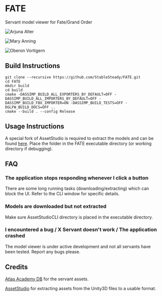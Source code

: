 # FATE
Servant model viewer for Fate/Grand Order

![Arjuna Alter](https://github.com/StableSteady/FATE/blob/master/assets/Arjuna%20Alter.gif)

![Mary Anning](https://github.com/StableSteady/FATE/blob/master/assets/Mary%20Anning.gif)

![Oberon Vortigern](https://github.com/StableSteady/FATE/blob/master/assets/Oberon.gif)

## Build Instructions
```
git clone --recursive https://github.com/StableSteady/FATE.git
cd FATE
mkdir build
cd build
cmake -DASSIMP_BUILD_ALL_EXPORTERS_BY_DEFAULT=OFF -DASSIMP_BUILD_ALL_IMPORTERS_BY_DEFAULT=OFF -DASSIMP_BUILD_FBX_IMPORTER=ON -DASSIMP_BUILD_TESTS=OFF -DGLFW_BUILD_DOCS=OFF ..
cmake --build . --config Release
```

## Usage Instructions
A special fork of AssetStudio is required to extract the models and can be found [here](https://github.com/StableSteady/AssetStudio). Place the folder in the FATE executable directory (or working directory if debugging).

## FAQ
### The application stops responding whenever I click a button
There are some long running tasks (downloading/extracting) which can block the UI. Refer to the CLI window for specific details.

### Models are downloaded but not extracted
Make sure AssetStudioCLI directory is placed in the executable directory.

### I encountered a bug / X Servant doesn't work / The application crashed
The model viewer is under active development and not all servants have been tested. Report any bugs please.

## Credits
[Atlas Academy DB](https://apps.atlasacademy.io/db/) for the servant assets.

[AssetStudio](https://github.com/Perfare/AssetStudio) for extracting assets from the Unity3D files to a usable format.
